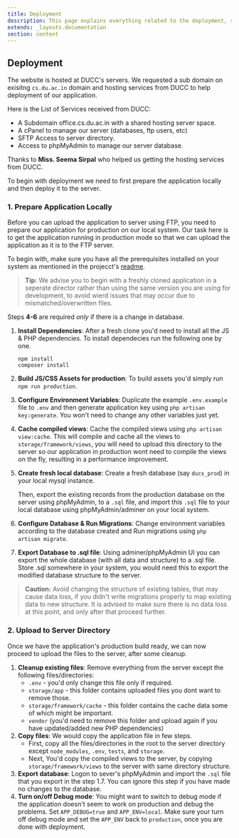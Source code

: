 ```yaml
---
title: Deployment
description: This page explains everything related to the deployment, server requirments, how to deploy using FTP etc.
extends: _layouts.documentation
section: content
---
```


## Deployment

The website is hosted at DUCC's servers. We requested a sub domain on exisitng `cs.du.ac.in` domain and hosting services from DUCC to help deployment of our application.

Here is the List of Services received from DUCC:

- A Subdomain office.cs.du.ac.in with a shared hosting server space.
- A cPanel to manage our server (databases, ftp users, etc)
- SFTP Access to server directory.
- Access to phpMyAdmin to manage our server database.

Thanks to **Miss. Seema Sirpal** who helped us getting the hosting services from DUCC.

To begin with deployment we need to first prepare the application locally and then deploy it to the server.

### 1. Prepare Application Locally
Before you can upload the application to server using FTP, you need to prepare our application for production on our local system. Our task here is to get the application running in production mode so that we can upload the application as it is to the FTP server.

To begin with, make sure you have all the prerequisites installed on your system as mentioned in the projecct's [readme](https://github.com/ducs-office/ducs-office-automation/blob/master/readme.md#installing-prerequisites). 

> **Tip:** We advise you to begin with a freshly cloned application in a seperate director rather than using the same version you are using for development, to avoid wierd issues that may occur due to mismatched/overwritten files.

Steps **4-6** are required *only* if there is a change in database.

1. **Install Dependencies**: After a fresh clone you'd need to install all the JS & PHP dependencies. To install dependecies run the following one by one.
    ```
    npm install
    composer install
    ```
2. **Build JS/CSS Assets for production**: To build assets you'd simply run `npm run production`.
3. **Configure Environment Variables**: Duplicate the example `.env.example` file to `.env` and then generate application key using `php artisan key:generate`. You won't need to change any other variables just yet.
4. **Cache compiled views**: Cache the compiled views using `php artisan view:cache`. This will compile and cache all the views to `storage/framework/views`, you will need to upload this directory to the server so our application in production wont need to compile the views on the fly, resulting in a performance improvement.
4. **Create fresh local database**: Create a fresh database (say `ducs_prod`) in your local mysql instance. 

    Then, export the existing records from the production database on the server using phpMyAdmin, to a `.sql` file, and import this `.sql` file to your local database using phpMyAdmin/adminer on your local system.
5. **Configure Database & Run Migrations**: Change environment variables according to the database created and Run migrations using `php artisan migrate`.
6. **Export Database to .sql file**: Using adminer/phpMyAdmin UI you can export the whole database (with all data and structure) to a .sql file. Store .sql somewhere in your system, you would need this to export the modified database structure to the server.

> **Caution:** Avoid changing the structure of existing tables, that may cause data loss, if you didn't write migrations properly to map existing data to new structure. It is advised to make sure there is no data loss at this point, and only after that proceed further.

### 2. Upload to Server Directory
Once we have the application's production build ready, we can now proceed to upload the files to the server, after some cleanup.

1. **Cleanup existing files**: Remove everything from the server except the following files/directories:
    - `.env` -  you'd only change this file only if required.
    - `storage/app` - this folder contains uploaded files you dont want to remove those.
    - `storage/framework/cache` - this folder contains the cache data some of which might be important.
    - `vendor` (you'd need to remove this folder and upload again if you have updated/added new PHP dependencies)
2. **Copy files**: We would copy the application file in few steps.
    - First, copy all the files/directories in the root to the server directory except `node_modules`, `.env`, `tests`, and `storage`.
    - Next, You'd copy the compiled views to the server, by copying `storage/framework/views` to the server with same directory structure.
3. **Export database**: Logon to sever's phpMyAdmin and import the `.sql` file that you export in the step 1.7. You can ignore this step if you have made no changes to the database.
4. **Turn on/off Debug mode**: You might want to switch to debug mode if the application doesn't seem to work on production and debug the problems. Set `APP_DEBUG=true` and `APP_ENV=local`. Make sure your turn off debug mode and set the `APP_ENV` back to `production`, once you are done with deployment.
